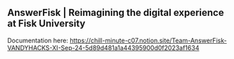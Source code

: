 ## AnswerFisk | Reimagining the digital experience at Fisk University
Documentation here: https://chill-minute-c07.notion.site/Team-AnswerFisk-VANDYHACKS-XI-Sep-24-5d89d481a1a44395900d0f2023af1634
